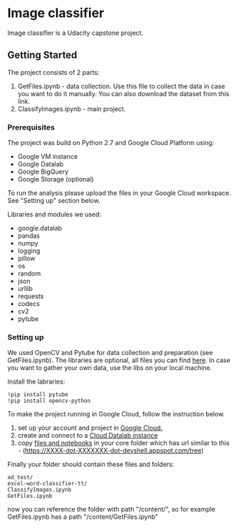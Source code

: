 # Image classifier
Image classifier is a Udacity capstone project.


## Getting Started

The project consists of 2 parts:
1) GetFiles.ipynb - data collection. Use this file to collect the data in case you want to do it manually. You can also download the dataset from this link. 
2) ClassifyImages.ipynb - main project. 


### Prerequisites

The project was build on Python 2.7 and Google Cloud Platform using:
- Google VM instance
- Google Datalab
- Google BigQuery
- Google Storage (optional)

To run the analysis please upload the files in your Google Cloud workspace. See "Setting up" section below. 

Libraries and modules we used:
- google.datalab
- pandas
- numpy
- logging
- pillow
- os
- random
- json
- urllib
- requests
- codecs
- cv2
- pytube


### Setting up

We used OpenCV and Pytube for data collection and preparation (see GetFiles.ipynb). The libraries are optional, all files you can find [here](https://drive.google.com/open?id=0B_MIut4tVCU4cFh0Z19hWmJWMDA). In case you want to gather your own data, use the libs on your local machine. 

Install the labraries:
```
!pip install pytube
!pip install opencv-python
```

To make the project running in Google Cloud, follow the instruction below.
1) set up your account and project in [Google Cloud.](https://cloud.google.com/)
2) create and connect to a [Cloud Datalab instance](https://cloud.google.com/datalab/docs/quickstarts#create_and_connect_to_a_cloud_datalab_instance)
3) copy [files and notebooks](https://drive.google.com/open?id=0B_MIut4tVCU4cFh0Z19hWmJWMDA) in your core folder which has url similar to this - (https://XXXX-dot-XXXXXXX-dot-devshell.appspot.com/tree)

Finally your folder should contain these files and folders: 
```
ad_test/
excel-word-classifier-tt/
ClassifyImages.ipynb
GetFiles.ipynb
```
now you can reference the folder with path "/content/", so for example GetFiles.ipynb has a path "/content/GetFiles.ipynb"
